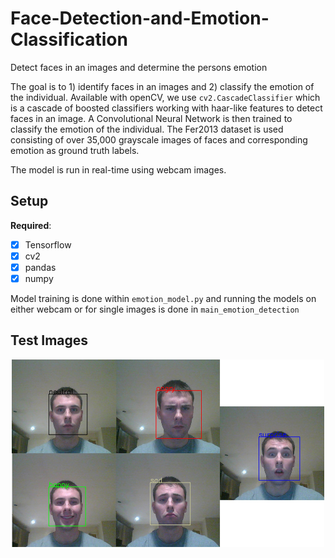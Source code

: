 # Face-Detection-and-Emotion-Classification
Detect faces in an images and determine the persons emotion

The goal is to 1) identify faces in an images and 2) classify the emotion of the individual. Available with openCV, we use 
`cv2.CascadeClassifier` which is a cascade of boosted classifiers working with haar-like features to detect faces in an image. A 
Convolutional Neural Network is then trained to classify the emotion of the individual. The Fer2013 dataset is used consisting of over 35,000 grayscale images of faces and corresponding emotion as ground truth labels. 

The model is run in real-time using webcam images.

## Setup
**Required**:

- [x] Tensorflow
- [x] cv2
- [x] pandas
- [x] numpy

Model training is done within `emotion_model.py` and running the models on either webcam or for single images is done in `main_emotion_detection`

## Test Images
<p align="center">
  <img src="output/me_emotions_detected.jpg" width=500 height=300/>
</p>
